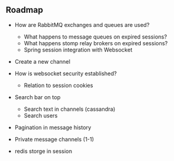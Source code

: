 ## Roadmap

* How are RabbitMQ exchanges and queues are used?
  - What happens to message queues on expired sessions?
  - What happens stomp relay brokers on expired sessions?
  - Spring session integration with Websocket 

* Create a new channel

* How is websocket security established?
  - Relation to session cookies

* Search bar on top
  - Search text in channels (cassandra)
  - Search users

* Pagination in message history

* Private message channels (1-1)

* redis storge in session
